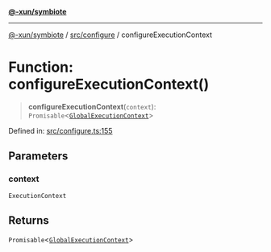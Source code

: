 [**@-xun/symbiote**](../../../README.md)

***

[@-xun/symbiote](../../../README.md) / [src/configure](../README.md) / configureExecutionContext

# Function: configureExecutionContext()

> **configureExecutionContext**(`context`): `Promisable`\<[`GlobalExecutionContext`](../type-aliases/GlobalExecutionContext.md)\>

Defined in: [src/configure.ts:155](https://github.com/Xunnamius/symbiote/blob/ecdd713c4d242b92209fafa38beadafe2769795c/src/configure.ts#L155)

## Parameters

### context

`ExecutionContext`

## Returns

`Promisable`\<[`GlobalExecutionContext`](../type-aliases/GlobalExecutionContext.md)\>
